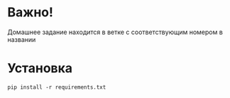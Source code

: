 # Важно!

Домашнее задание находится в ветке с соответствующим номером в названии

# Установка

`pip install -r requirements.txt`
